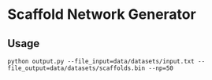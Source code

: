 # Scaffold Network Generator
## Usage
`python output.py --file_input=data/datasets/input.txt --file_output=data/datasets/scaffolds.bin --np=50`
